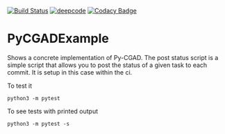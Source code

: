 [![Build Status](https://www.travis-ci.com/JoshuaSBrown/Py-CGAD_Example.svg?branch=main)](https://www.travis-ci.com/JoshuaSBrown/Py-CGAD_Example)
[![deepcode](https://www.deepcode.ai/api/gh/badge?key=eyJhbGciOiJIUzI1NiIsInR5cCI6IkpXVCJ9.eyJwbGF0Zm9ybTEiOiJnaCIsIm93bmVyMSI6Ikpvc2h1YVNCcm93biIsInJlcG8xIjoiUHktQ0dBRF9FeGFtcGxlIiwiaW5jbHVkZUxpbnQiOmZhbHNlLCJhdXRob3JJZCI6MTYzMDEsImlhdCI6MTYyMjMyMjk2Nn0.8AscZ13QsImqUk1v1fA87GLRVe1Ww_UxnUoOQ3SwhlU)](https://www.deepcode.ai/app/gh/JoshuaSBrown/Py-CGAD_Example/_/dashboard?utm_content=gh%2FJoshuaSBrown%2FPy-CGAD_Example)
[![Codacy Badge](https://app.codacy.com/project/badge/Grade/13fb2c82625e498788eb63d06020eb7b)](https://www.codacy.com/gh/JoshuaSBrown/Py-CGAD_Example/dashboard?utm_source=github.com&amp;utm_medium=referral&amp;utm_content=JoshuaSBrown/Py-CGAD_Example&amp;utm_campaign=Badge_Grade)

# PyCGADExample

Shows a concrete implementation of Py-CGAD. The post status script is a simple
script that allows you to post the status of a given task to each commit. It
is setup in this case within the ci.

To test it

```
python3 -m pytest
```

To see tests with printed output 
```
python3 -m pytest -s
```
